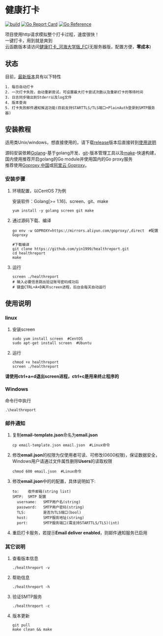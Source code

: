 # 健康打卡

[![build](https://github.com/yin1999/healthreport/actions/workflows/Build.yml/badge.svg)](https://github.com/yin1999/healthreport/actions/workflows/Build.yml) [![Go Report Card](https://goreportcard.com/badge/github.com/yin1999/healthreport)](https://goreportcard.com/report/github.com/yin1999/healthreport) [![Go Reference](https://pkg.go.dev/badge/github.com/yin1999/healthreport.svg)](https://pkg.go.dev/github.com/yin1999/healthreport)

项目使用http请求模拟整个打卡过程，速度很快！  
一键打卡，用到就是爽到  
云函数版本请访问[健康打卡_河海大学版_FC](https://gitee.com/allo123/healthreport_fc)(无服务器版，配置方便，**零成本**)

## 状态

目前，[最新版本](https://github.com/yin1999/healthreport/releases/latest)具有以下特性

    1. 每日自动打卡
    2. 一次打卡失败，自动重新尝试，可设置最大打卡尝试次数以及重新打卡的等待时间
    3. 日志同步输出到Stderr以及log文件
    4. 版本查询
    5. 打卡失败邮件通知推送功能(目前支持STARTTLS/TLS端口+PlainAuth登录到SMTP服务器)

## 安装教程

适用类Unix/windows，想直接使用的，请下载[release](https://gitee.com/allo123/healthreport/releases)版本后直接转到[使用说明](#使用说明) 

源码安装依赖[Golang](https://golang.google.cn/)-基于golang开发、[git](https://git-scm.com/)-版本管理工具以及[make](https://www.gnu.org/software/make/)-快速构建，国内使用推荐开启golang的Go module并使用国内的Go proxy服务  
推荐使用[Goproxy 中国](https://goproxy.cn/)或[阿里云 Goproxy](https://developer.aliyun.com/mirror/goproxy)。

### 安装步骤

1. 环境配置，以CentOS 7为例

    安装软件：Golang[>= 1.16]、screen、git、make

       yum install -y golang screen git make

2. 通过源码下载、编译

       go env -w GOPROXY=https://mirrors.aliyun.com/goproxy/,direct  #配置Goproxy

       #下载编译
       git clone https://github.com/yin1999/healthreport.git
       cd healthreport
       make

3. 运行

       screen ./healthreport
       # 输入必要信息跳出验证账号密码成功后
       # 键盘CTRL+A+D离开screen进程，后台会每天自动运行

## 使用说明

### linux

1. 安装screen

       sudo yum install screen  #CentOS
       sudo apt-get install screen  #Ubuntu

2. 运行

       chmod +x healthreport
       screen ./healthreport

**请使用ctrl+a+d退出screen进程，ctrl+c是用来终止程序的**

### Windows

命令行中执行

    .\healthreport

### 邮件通知

1. 复制**email-template.json**命名为**email.json**

       cp email-template.json email.json  #Linux命令

2. 修改**email.json**的权限为仅使用者可读、可修改(0600权限)，保证数据安全，Windows用户请通过文件属性删除**Users**的读取权限

       chmod 600 email.json  #Linux命令

3. 修改**email.json**中的的配置，具体说明如下:

       to:    收件邮箱(string list)  
       SMTP:  SMTP 配置  
         username:   SMTP用户名(string)  
         password:   SMTP用户密码(string)  
         TLS:        是否为TLS端口(bool)  
         host:       SMTP服务地址(string)  
         port:       SMTP服务端口(需支持STARTTLS/TLS)(int)

4. 重启打卡服务，若提示**Email deliver enabled**，则邮件通知服务已启用

### 其它说明

1. 查看版本信息

       ./healthreport -v

2. 帮助信息

       ./healthreport -h

3. 验证SMTP服务

       ./healthreport -c

4. 版本更新

       git pull
       make clean && make
